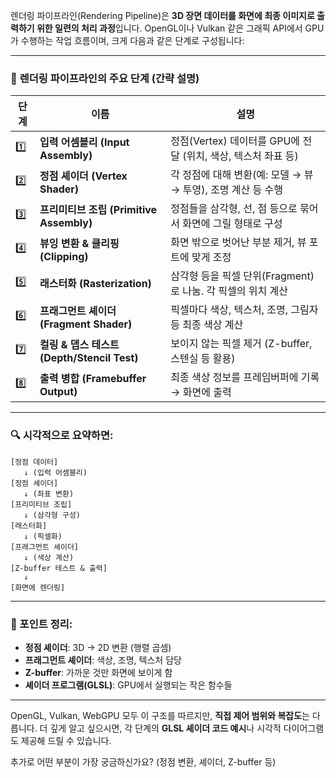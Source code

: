 렌더링 파이프라인(Rendering Pipeline)은 **3D 장면 데이터를 화면에 최종 이미지로 출력하기 위한 일련의 처리 과정**입니다. OpenGL이나 Vulkan 같은 그래픽 API에서 GPU가 수행하는 작업 흐름이며, 크게 다음과 같은 단계로 구성됩니다:

---

### 🎯 **렌더링 파이프라인의 주요 단계 (간략 설명)**

| 단계  | 이름                                   | 설명                                         |
| --- | ------------------------------------ | ------------------------------------------ |
| 1️⃣ | **입력 어셈블리 (Input Assembly)**         | 정점(Vertex) 데이터를 GPU에 전달 (위치, 색상, 텍스처 좌표 등) |
| 2️⃣ | **정점 셰이더 (Vertex Shader)**           | 각 정점에 대해 변환(예: 모델 → 뷰 → 투영), 조명 계산 등 수행    |
| 3️⃣ | **프리미티브 조립 (Primitive Assembly)**    | 정점들을 삼각형, 선, 점 등으로 묶어서 화면에 그릴 형태로 구성       |
| 4️⃣ | **뷰잉 변환 & 클리핑 (Clipping)**           | 화면 밖으로 벗어난 부분 제거, 뷰 포트에 맞게 조정              |
| 5️⃣ | **래스터화 (Rasterization)**             | 삼각형 등을 픽셀 단위(Fragment)로 나눔. 각 픽셀의 위치 계산    |
| 6️⃣ | **프래그먼트 셰이더 (Fragment Shader)**      | 픽셀마다 색상, 텍스처, 조명, 그림자 등 최종 색상 계산           |
| 7️⃣ | **컬링 & 뎁스 테스트 (Depth/Stencil Test)** | 보이지 않는 픽셀 제거 (Z-buffer, 스텐실 등 활용)          |
| 8️⃣ | **출력 병합 (Framebuffer Output)**       | 최종 색상 정보를 프레임버퍼에 기록 → 화면에 출력               |

---

### 🔍 시각적으로 요약하면:

```
[정점 데이터] 
   ↓ (입력 어셈블리)
[정점 셰이더]
   ↓ (좌표 변환)
[프리미티브 조립]
   ↓ (삼각형 구성)
[래스터화]
   ↓ (픽셀화)
[프래그먼트 셰이더]
   ↓ (색상 계산)
[Z-buffer 테스트 & 출력]
   ↓
[화면에 렌더링]
```

---

### 🧠 포인트 정리:

* **정점 셰이더**: 3D → 2D 변환 (행렬 곱셈)
* **프래그먼트 셰이더**: 색상, 조명, 텍스처 담당
* **Z-buffer**: 가까운 것만 화면에 보이게 함
* **셰이더 프로그램(GLSL)**: GPU에서 실행되는 작은 함수들

---

OpenGL, Vulkan, WebGPU 모두 이 구조를 따르지만, **직접 제어 범위와 복잡도**는 다릅니다.
더 깊게 알고 싶으시면, 각 단계의 **GLSL 셰이더 코드 예시**나 시각적 다이어그램도 제공해 드릴 수 있습니다.

추가로 어떤 부분이 가장 궁금하신가요? (정점 변환, 셰이더, Z-buffer 등)
